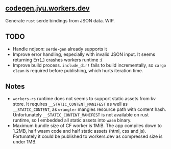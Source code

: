 ## [codegen.jyu.workers.dev](https://rustgen.jyu.workers.dev)

Generate `rust` serde bindings from JSON data. WIP.

## TODO

 - Handle ndjson: `serde-gen` already supports it
 - Improve error handling, especially with invalid JSON input. It seems returning Err(_) crashes workers runtime :(
 - Improve build process. `include_dir!` fails to build incrementally, so `cargo clean` is required before publishing, which hurts iteration time.


## Notes

 - `workers-rs` runtime does not seems to support static assets from kv store.
   It requires `__STATIC_CONTENT_MANIFEST` as well as `__STATIC_CONTENT`,
    as `wrangler` mangles resource path with content hash.
   Unfortunately `__STATIC_CONTENT_MANIFEST` is not available on rust runtime, so I embedded all static assets into `wasm` binary.
 - Maximum bundle size of CF worker is 1MiB. The app compiles down to 1.2MB, half wasm code and half static assets (html, css and js).
    Fortunately it could be published to workers.dev as compressed size is under 1MB.
